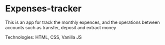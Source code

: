 # Expenses-tracker
This is an app for track the monthly expences, and the operations between accounts such as transfer, deposit and extract money

Technologies: HTML, CSS, Vanilla JS
